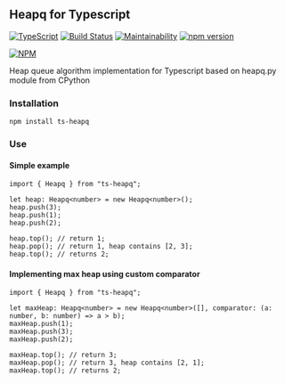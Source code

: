 ## Heapq for Typescript

[![TypeScript](https://badges.frapsoft.com/typescript/code/typescript.svg?v=101)](https://github.com/ellerbrock/typescript-badges/)
[![Build Status](https://travis-ci.org/andrewnester/ts-heapq.svg?branch=master)](https://travis-ci.org/andrewnester/ts-heapq)
[![Maintainability](https://api.codeclimate.com/v1/badges/b90d3149712e35d098e8/maintainability)](https://codeclimate.com/github/andrewnester/ts-heapq/maintainability)
[![npm version](https://badge.fury.io/js/ts-heapq.svg)](https://badge.fury.io/js/ts-heapq)


[![NPM](https://nodei.co/npm/ts-heapq.png?downloads=true&downloadRank=true&stars=true)](https://nodei.co/npm/ts-heapq/)

Heap queue algorithm implementation for Typescript based on heapq.py module from CPython

### Installation

    npm install ts-heapq
    
### Use
#### Simple example
    
    import { Heapq } from "ts-heapq";
    
    let heap: Heapq<number> = new Heapq<number>();
    heap.push(3);
    heap.push(1);
    heap.push(2);
    
    heap.top(); // return 1;
    heap.pop(); // return 1, heap contains [2, 3];
    heap.top(); // returns 2;
    
#### Implementing max heap using custom comparator
    
    import { Heapq } from "ts-heapq";
    
    let maxHeap: Heapq<number> = new Heapq<number>([], comparator: (a: number, b: number) => a > b);
    maxHeap.push(1);
    maxHeap.push(3);
    maxHeap.push(2);
    
    maxHeap.top(); // return 3;
    maxHeap.pop(); // return 3, heap contains [2, 1];
    maxHeap.top(); // returns 2;
